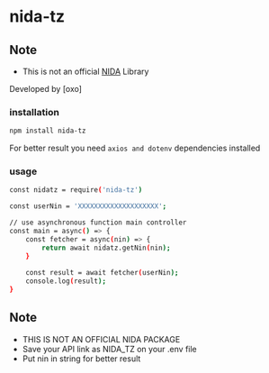 # nida-tz
## Note
- This is not an official [NIDA](https//nida.go.tz) Library

Developed by [oxo]

### installation
```bash
npm install nida-tz
```

For better result you need `axios and dotenv` dependencies installed

### usage
```bash
const nidatz = require('nida-tz')

const userNin = 'XXXXXXXXXXXXXXXXXXXX';

// use asynchronous function main controller
const main = async() => {
    const fetcher = async(nin) => {
        return await nidatz.getNin(nin);
    }
    
    const result = await fetcher(userNin);
    console.log(result);
}
```

## Note
- THIS IS NOT AN OFFICIAL NIDA PACKAGE
- Save your API link as NIDA_TZ on your .env file
- Put nin in string for better result